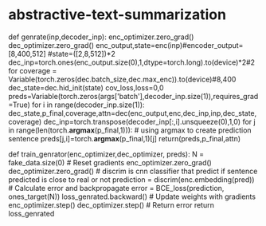 # abstractive-text-summarization


def genrate(inp,decoder_inp):
    enc_optimizer.zero_grad()
    dec_optimizer.zero_grad()
    enc_output,state=enc(inp)#encoder_output=[8,400,512] #state=([2,8,512])*2
    dec_inp=torch.ones(enc_output.size(0),1,dtype=torch.long).to(device)*2#2 for <sos>
    coverage = Variable(torch.zeros(dec.batch_size,dec.max_enc)).to(device)#8,400
    dec_state=dec.hid_init(state)
    cov_loss,loss=0,0
    preds=Variable(torch.zeros(args['batch'],decoder_inp.size(1)),requires_grad=True)
    for i in range(decoder_inp.size(1)):
        dec_state,p_final,coverage,attn=dec(enc_output,enc,dec_inp,inp,dec_state,coverage)
        dec_inp=torch.transpose(decoder_inp[:,i].unsqueeze(0),1,0)
        for j in range(len(torch.**argmax**(p_final,1))):
        #   using argmax to create prediction sentence
            preds[j,i]=torch.**argmax**(p_final,1)[j] 
    return(preds,p_final,attn)
  
  def train_genrator(enc_optimizer,dec_optimizer, preds):
    N = fake_data.size(0)
    # Reset gradients
    enc_optimizer.zero_grad()
    dec_optimizer.zero_grad()
    #   discrim is cnn classifier that predict if sentence predicted is close to real or not
    prediction = discrim(enc.embedding(pred))
    # Calculate error and backpropagate
    error = BCE_loss(prediction, ones_target(N))
    loss_genrated.backward()
    # Update weights with gradients
    enc_optimizer.step()
    dec_optimizer.step()
    # Return error
    return loss_genrated
